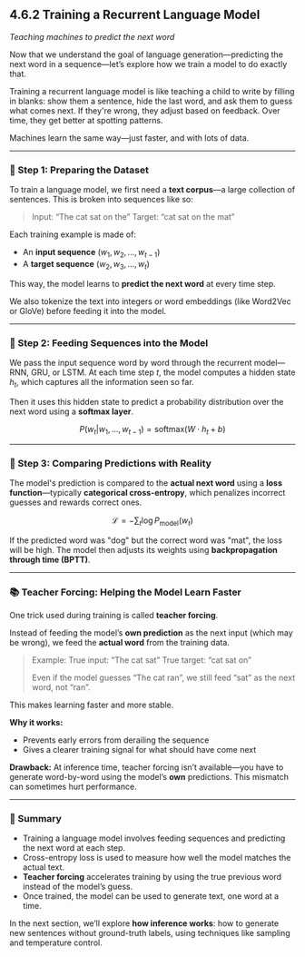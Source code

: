 
## **4.6.2 Training a Recurrent Language Model**

*Teaching machines to predict the next word*

Now that we understand the goal of language generation—predicting the next word in a sequence—let’s explore how we train a model to do exactly that.

Training a recurrent language model is like teaching a child to write by filling in blanks: show them a sentence, hide the last word, and ask them to guess what comes next. If they're wrong, they adjust based on feedback. Over time, they get better at spotting patterns.

Machines learn the same way—just faster, and with lots of data.

---

### 🧾 Step 1: Preparing the Dataset

To train a language model, we first need a **text corpus**—a large collection of sentences. This is broken into sequences like so:

> Input: “The cat sat on the”
> Target: “cat sat on the mat”

Each training example is made of:

* An **input sequence** $(w_1, w_2, ..., w_{t-1})$
* A **target sequence** $(w_2, w_3, ..., w_t)$

This way, the model learns to **predict the next word** at every time step.

We also tokenize the text into integers or word embeddings (like Word2Vec or GloVe) before feeding it into the model.

---

### 🔁 Step 2: Feeding Sequences into the Model

We pass the input sequence word by word through the recurrent model—RNN, GRU, or LSTM. At each time step $t$, the model computes a hidden state $h_t$, which captures all the information seen so far.

Then it uses this hidden state to predict a probability distribution over the next word using a **softmax layer**.

$$
P(w_t | w_1, ..., w_{t-1}) = \text{softmax}(W \cdot h_t + b)
$$

---

### 🎯 Step 3: Comparing Predictions with Reality

The model's prediction is compared to the **actual next word** using a **loss function**—typically **categorical cross-entropy**, which penalizes incorrect guesses and rewards correct ones.

$$
\mathcal{L} = -\sum_{t} \log P_{\text{model}}(w_t)
$$

If the predicted word was "dog" but the correct word was "mat", the loss will be high. The model then adjusts its weights using **backpropagation through time (BPTT)**.

---

### 📚 Teacher Forcing: Helping the Model Learn Faster

One trick used during training is called **teacher forcing**.

Instead of feeding the model’s **own prediction** as the next input (which may be wrong), we feed the **actual word** from the training data.

> Example:
> True input: “The cat sat”
> True target: “cat sat on”
>
> Even if the model guesses “The cat ran”, we still feed “sat” as the next word, not “ran”.

This makes learning faster and more stable.

**Why it works:**

* Prevents early errors from derailing the sequence
* Gives a clearer training signal for what should have come next

**Drawback:**
At inference time, teacher forcing isn’t available—you have to generate word-by-word using the model’s **own** predictions. This mismatch can sometimes hurt performance.

---

### 🧩 Summary

* Training a language model involves feeding sequences and predicting the next word at each step.
* Cross-entropy loss is used to measure how well the model matches the actual text.
* **Teacher forcing** accelerates training by using the true previous word instead of the model’s guess.
* Once trained, the model can be used to generate text, one word at a time.

In the next section, we’ll explore **how inference works**: how to generate new sentences without ground-truth labels, using techniques like sampling and temperature control.

